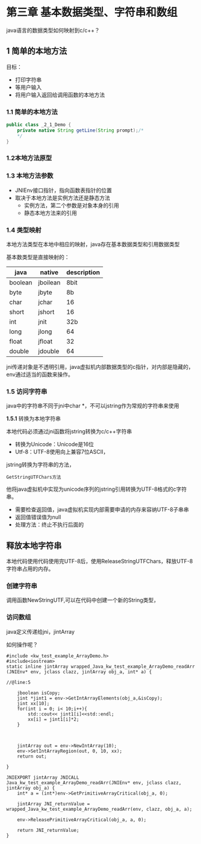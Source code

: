 # 第三章 基本数据类型、字符串和数组

java语言的数据类型如何映射到c/c++？

## 1 简单的本地方法

目标：

- 打印字符串
- 等用户输入
- 将用户输入返回给调用函数的本地方法

### 1.1 简单的本地方法

```java
public class _2_1_Demo {
    private native String getLine(String prompt);/*
    */
}
```

### 1.2本地方法原型

### 1.3 本地方法参数

- JNIEnv接口指针，指向函数表指针的位置
- 取决于本地方法是实例方法还是静态方法
    - 实例方法，第二个参数是对象本身的引用
    - 静态本地方法来的引用
### 1.4 类型映射

本地方法类型在本地中相应的映射，java存在基本数据类型和引用数据类型

基本数类型是直接映射的：

|java|native|description|
|---|---|---|
|boolean|jboilean|8bit|
|byte|jbyte|8b|
|char|jchar|16|
|short|jshort|16|
|int|jnit|32b|
|long|jlong|64|
|float|jfloat|32|
|double|jdouble|64|

jni传递对象是不透明引用，java虚拟机内部数据类型的c指针，对内部是隐藏的，env通过适当的函数来操作。

### 1.5 访问字符串

java中的字符串不同于jni中char *，不可以jstring作为常规的字符串来使用

**1.5.1** 转换为本地字符串

本地代码必须通过jni函数将jstring转换为c/c++字符串
- 转换为Unicode：Unicode是16位 
- Utf-8：UTF-8使用向上兼容7位ASCII，

jstring转换为字符串的方法，
```
GetStringUTFChars方法
```

他将java虚拟机中实现为unicode序列的jstring引用转换为UTF-8格式的c字符串。
- 需要检查返回值，java虚拟机实现内部需要申请的内存来容纳UTF-8子串串
- 返回值错误值为null
- 处理方法：终止不执行后面的


## 释放本地字符串

本地代码使用代码使用完UTF-8后，使用ReleaseStringUTFChars，释放UTF-8字符串占用的内存。

### 创建字符串

调用函数NewStringUTF,可以在代码中创建一个新的String类型，

### 访问数组

java定义传递给jni，jintArray

如何操作呢？

```
#include <kw_test_example_ArrayDemo.h>
#include<iostream>
static inline jintArray wrapped_Java_kw_test_example_ArrayDemo_readArr
(JNIEnv* env, jclass clazz, jintArray obj_a, int* a) {

//@line:5

    jboolean isCopy;
    jint *jint1 = env->GetIntArrayElements(obj_a,&isCopy);
    jint xx[10];
    for(int i = 0; i< 10;i++){
        std::cout<< jint1[i]<<std::endl;
        xx[i] = jint1[i]*2;
    }



    jintArray out = env->NewIntArray(10);
    env->SetIntArrayRegion(out, 0, 10, xx);
    return out;
    
}

JNIEXPORT jintArray JNICALL Java_kw_test_example_ArrayDemo_readArr(JNIEnv* env, jclass clazz, jintArray obj_a) {
	int* a = (int*)env->GetPrimitiveArrayCritical(obj_a, 0);

	jintArray JNI_returnValue = wrapped_Java_kw_test_example_ArrayDemo_readArr(env, clazz, obj_a, a);

	env->ReleasePrimitiveArrayCritical(obj_a, a, 0);

	return JNI_returnValue;
}

```


